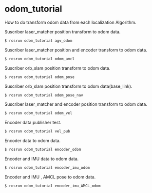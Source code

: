 # odom_tutorial
How to do transform odom data from each localization Algorithm. 

Suscriber laser_matcher position transform to odom data.
``` bash
$ rosrun odom_tutorial agv_odom
```

Suscriber laser_matcher position and encoder transform to odom data.
``` bash
$ rosrun odom_tutorial odom_amcl
```

Suscriber orb_slam position transform to odom data.
``` bash
$ rosrun odom_tutorial odom_pose
```

Suscriber orb_slam position transform to odom data(base_link).
``` bash
$ rosrun odom_tutorial odom_pose_nav
```

Suscriber laser_matcher and encoder position transform to odom data.
``` bash
$ rosrun odom_tutorial odom_vel
```

Encoder data publisher test.

``` bash
$ rosrun odom_tutorial vel_pub
```

Encoder data to odom data.

``` bash
$ rosrun odom_tutorial encoder_odom
```

Encoder and IMU data to odom data.

``` bash
$ rosrun odom_tutorial encoder_imu_odom
```

Encoder and IMU , AMCL pose to odom data.

``` bash
$ rosrun odom_tutorial encoder_imu_AMCL_odom
```
